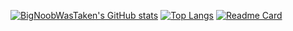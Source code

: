 <!--
**BigNoobWasTaken/BigNoobWasTaken** is a ✨ _special_ ✨ repository because its `README.md` (this file) appears on your GitHub profile.

Here are some ideas to get you started:

- 🔭 I’m currently working on ...
- 🌱 I’m currently learning ...
- 👯 I’m looking to collaborate on ...
- 🤔 I’m looking for help with ...
- 💬 Ask me about ...
- 📫 How to reach me: ...
- 😄 Pronouns: ...
- ⚡ Fun fact: ...
-->


[![BigNoobWasTaken's GitHub stats](https://github-readme-stats.vercel.app/api?username=BigNoobWasTaken&show=reviews,discussions_started,discussions_answered,prs_merged,prs_merged_percentage&theme=dark)](#)
[![Top Langs](https://github-readme-stats.vercel.app/api/top-langs/?username=BigNoobWasTaken&layout=pie&theme=dark)](#)
[![Readme Card](https://github-readme-stats.vercel.app/api/pin/?username=BigNoobWasTaken&repo=Tensor-Array&theme=dark)](https://github.com/BigNoobWasTaken/Tensor-Array)
